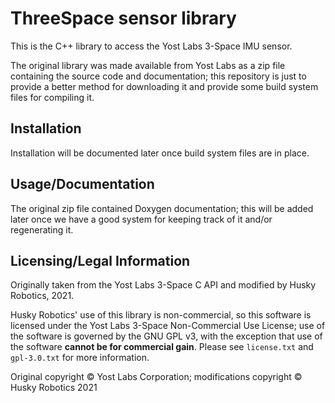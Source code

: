 # ThreeSpace sensor library

This is the C++ library to access the Yost Labs 3-Space IMU sensor.

The original library was made available from Yost Labs as a zip file
containing the source code and documentation; this repository is just
to provide a better method for downloading it and provide some build
system files for compiling it.

## Installation
Installation will be documented later once build system files are in
place.

## Usage/Documentation
The original zip file contained Doxygen documentation; this will be
added later once we have a good system for keeping track of it and/or
regenerating it.

## Licensing/Legal Information
Originally taken from the Yost Labs 3-Space C API and modified by
Husky Robotics, 2021.

Husky Robotics' use of this library is non-commercial, so this
software is licensed under the Yost Labs 3-Space Non-Commercial Use
License; use of the software is governed by the GNU GPL v3, with the
exception that use of the software **cannot be for commercial
gain**. Please see `license.txt` and `gpl-3.0.txt` for more
information.

Original copyright © Yost Labs Corporation; modifications copyright ©
Husky Robotics 2021
